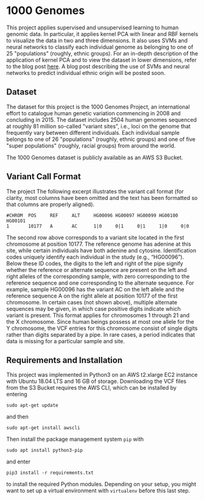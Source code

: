 # 1000 Genomes

This project applies supervised and unsupervised learning to human genomic data. In particular, it applies kernel PCA with linear and RBF kernels to visualize the data in two and three dimensions. It also uses SVMs and neural networks to classify each individual genome as belonging to one of 25 "populations" (roughly, ethnic groups). For an in-depth description of the application of kernel PCA and to view the dataset in lower dimensions, refer to the blog post [here](https://www.axiom-of-joy.com/2019/02/19/genome_part_i.html). A blog post describing the use of SVMs and neural networks to predict individual ethnic origin will be posted soon.


## Dataset

The dataset for this project is the 1000 Genomes Project, an international effort to catalogue human genetic variation commencing in 2008 and concluding in 2015. The dataset includes 2504 human genomes sequenced at roughly 81 million so-called "variant sites", i.e., loci on the genome that frequently vary between different individuals. Each individual sample belongs to one of 26 "populations" (roughly, ethnic groups) and one of five "super populations" (roughly, racial groups) from around the world.

The 1000 Genomes dataset is publicly available as an AWS S3 Bucket.


## Variant Call Format

The project The following excerpt illustrates the variant call format (for clarity, most columns have been omitted and the text has been formatted so that columns are properly aligned).

```
#CHROM  POS     REF     ALT     HG00096 HG00097 HG00099 HG00100 HG00101
1       10177   A       AC      1|0     0|1     0|1     1|0     0|0
```

The second row above corresponds to a variant site located in the first chromosome at position 10177. The reference genome has adenine at this site, while certain individuals have both adenine and cytosine. Identification codes uniquely identify each individual in the study (e.g., “HG00096”). Below these ID codes, the digits to the left and right of the pipe signify whether the reference or alternate sequence are present on the left and right alleles of the corresponding sample, with zero corresponding to the reference sequence and one corresponding to the alternate sequence. For example, sample HG00096 has the variant AC on the left allele and the reference sequence A on the right allele at position 10177 of the first chromosome. In certain cases (not shown above), multiple alternate sequences may be given, in which case positive digits indicate which variant is present. This format applies for chromosomes 1 through 21 and the X chromosome. Since human beings possess at most one allele for the Y chromosome, the VCF entries for this chromosome consist of single digits rather than digits separated by a pipe. In rare cases, a period indicates that data is missing for a particular sample and site.


## Requirements and Installation

This project was implemented in Python3 on an AWS t2.xlarge EC2 instance with Ubuntu 18.04 LTS and 16 GB of storage. Downloading the VCF files from the S3 Bucket requires the AWS CLI, which can be installed by entering

```
sudo apt-get update
```

and then

```
sudo apt-get install awscli
```

Then install the package management system `pip` with

```
sudo apt install python3-pip
```

and enter

```
pip3 install -r requirements.txt
```

to install the required Python modules. Depending on your setup, you might want to set up a virtual environment with `virtualenv` before this last step.
